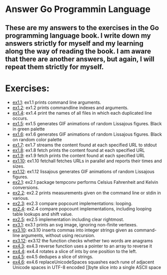 # Answer Go Programmin Language

## These are my answers to the exercises in the Go programming language book. I write down my answers strictly for myself and my learning along the way of reading the book. I am aware that there are another answers, but again, I will repeat them strictly for myself.

# Exercises:

- [ex1.1](ex1.1): ex1.1 prints command line arguments.
- [ex1.2](ex1.2): ex1.2 prints commandline indexes and arguments.
- [ex1.4](ex1.4): ex1.4 print the names of all files in which each duplicated line occurs.
- [ex1.5](ex1.5): ex1.5 generates GIF animations of random Lissajous figures. Black in green palette
- [ex1.6](ex1.6): ex1.6 generates GIF animations of random Lissajous figures. Black on random color palette
- [ex1.7](ex1.7): ex1.7 streams the content found at each specified URL to stdout
- [ex1.8](ex1.8): ex1.8 fetch prints the content found at each specified URL
- [ex1.9](ex1.9): ex1.9 fetch prints the content found at each specified URL
- [ex1.10](ex1.10): ex1.10 fetchall fetches URLs in parallel and reports their times and sizes.
- [ex1.12](ex1.12): ex1.12 lissajous generates GIF animations of random Lissajous figures.
- [ex2.1](ex2.1): ex2.1 package tempconv performs Celsius Fahrenheit and Kelvin conversions.
- [ex2.2](ex2.2): ex2.2 prints measurements given on the command line or stdin in various.
- [ex2.3](ex2.3): ex2.3 compare popcount implementations: looping.
- [ex2.4](ex2.4): ex2.4 compare popcount implementations, including looping table lookups and shift value.
- [ex2.5](ex2.5): ex2.5 implementation including clear rightmost.
- [ex3.1](ex3.1): ex3.1 prints an svg image, ignoring non-finite vertexes.
- [ex3.10](ex3.10): ex3.10 inserts commas into integer strings given as command-line arguments, without using recursion.
- [ex3.12](ex3.12): ex3.12 the function checks whether two words are anagrams
- [ex4.3](ex4.3): ex4.3 reverse function uses a pointer to an array to reverse it
- [ex4.4](ex4.4): ex4.4 rotates a slice of ints by one position to the left.
- [ex4.5](ex4.5): ex4.5 dedupes a slice of strings.
- [ex4.6](ex4.6): ex4.6 replaceUnicodeSpaces squashes each rune of adjacent Unicode spaces in UTF-8 encoded []byte slice into a single ASCII space

